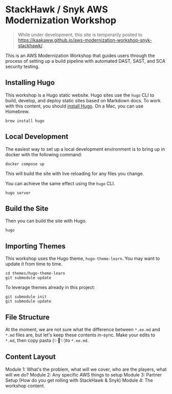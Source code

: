 # StackHawk / Snyk AWS Modernization Workshop

> While under development, this site is temporarily posted to https://kaakaww.github.io/aws-modernization-workshop-snyk-stackhawk/.

This is an AWS Modernization Workshop that guides users through the process of setting up a build pipeline with automated DAST, SAST, and SCA security testing.

## Installing Hugo

This workshop is a Hugo static website. Hugo sites use the `hugo` CLI to build, develop, and deploy static sites based on Markdown docs. To work with this content, you should [install Hugo](https://gohugo.io/installation/). On a Mac, you can use Homebrew.

```shell
brew install hugo
```

## Local Development

The easiest way to set up a local development environment is to bring up in docker with the following command:

```shell
docker compose up
```

This will build the site with live reloading for any files you change.

You can achieve the same effect using the `hugo` CLI.

```shell
hugo server
```

## Build the Site

Then you can build the site with Hugo.

```shell
hugo
```

## Importing Themes

This workshop uses the Hugo theme, `hugo-theme-learn`. You may want to update it from time to time.

```shell
cd themes/hugo-theme-learn
git submodule update
```

To leverage themes already in this project:
```shell
git submodule init
git submodule update
```

## File Structure

At the moment, we are not sure what the difference between `*.ee.md` and `*.md` files are, but let's keep these contents in-sync.
Make your edits to `*.md`, then copy pasta (✨🍝✨)to `*.ee.md`.

## Content Layout

Module 1: What's the problem, what will we cover, who are the players, what will we do?
Module 2: Any specific AWS things to setup
Module 3: Partner Setup (How do you get rolling with StackHawk & Snyk)
Module 4: The workshop content.
